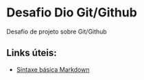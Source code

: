 # Desafio Dio Git/Github

Desafio de projeto sobre Git/Github

## Links úteis:
- [Sintaxe básica Markdown](https://www.markdownguide.org/basic-syntax/)
